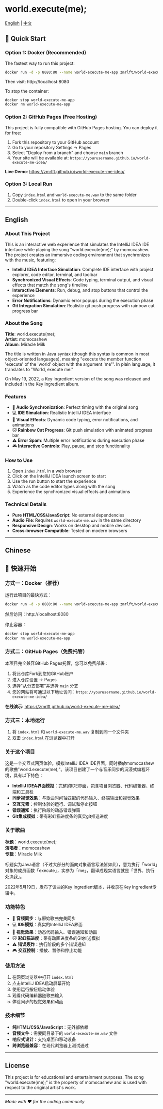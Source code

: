 # world.execute(me);

[English](#english) | [中文](#chinese)

## 🚀 Quick Start

### Option 1: Docker (Recommended)

The fastest way to run this project:

```bash
docker run -d -p 8080:80 --name world-execute-me-app zmrlft/world-execute-me:v0.1.0
```

Then visit: http://localhost:8080

To stop the container:
```bash
docker stop world-execute-me-app
docker rm world-execute-me-app
```

### Option 2: GitHub Pages (Free Hosting)

This project is fully compatible with GitHub Pages hosting. You can deploy it for free:

1. Fork this repository to your GitHub account
2. Go to your repository Settings → Pages
3. Select "Deploy from a branch" and choose `main` branch
4. Your site will be available at: `https://yourusername.github.io/world-execute-me-idea/`

**Live Demo**: https://zmrlft.github.io/world-execute-me-idea/

### Option 3: Local Run

1. Copy `index.html` and `world-execute-me.wav` to the same folder
2. Double-click `index.html` to open in your browser

---

## English

### About This Project

This is an interactive web experience that simulates the IntelliJ IDEA IDE interface while playing the song "world.execute(me);" by momocashew. The project creates an immersive coding environment that synchronizes with the music, featuring:

- **IntelliJ IDEA Interface Simulation**: Complete IDE interface with project explorer, code editor, terminal, and toolbar
- **Synchronized Visual Effects**: Code typing, terminal output, and visual effects that match the song's timeline
- **Interactive Elements**: Run, debug, and stop buttons that control the experience
- **Error Notifications**: Dynamic error popups during the execution phase
- **Git Integration Simulation**: Realistic git push progress with rainbow cat progress bar

### About the Song

**Title**: world.execute(me);  
**Artist**: momocashew  
**Album**: Miracle Milk  

The title is written in Java syntax (though this syntax is common in most object-oriented languages), meaning "execute the member function 'execute' of the 'world' object with the argument 'me'". In plain language, it translates to "World, execute me."

On May 19, 2022, a Key Ingredient version of the song was released and included in the Key Ingredient album.

### Features

- 🎵 **Audio Synchronization**: Perfect timing with the original song
- 💻 **IDE Simulation**: Realistic IntelliJ IDEA interface
- 🎨 **Visual Effects**: Dynamic code typing, error notifications, and animations
- 🐱 **Rainbow Cat Progress**: Git push simulation with animated progress bar
- ⚠️ **Error Spam**: Multiple error notifications during execution phase
- 🎮 **Interactive Controls**: Play, pause, and stop functionality

### How to Use

1. Open `index.html` in a web browser
2. Click on the IntelliJ IDEA launch screen to start
3. Use the run button to start the experience
4. Watch as the code editor types along with the song
5. Experience the synchronized visual effects and animations

### Technical Details

- **Pure HTML/CSS/JavaScript**: No external dependencies
- **Audio File**: Requires `world-execute-me.wav` in the same directory
- **Responsive Design**: Works on desktop and mobile devices
- **Cross-browser Compatible**: Tested on modern browsers

---

## Chinese

## 🚀 快速开始

### 方式一：Docker（推荐）

运行此项目的最快方式：

```bash
docker run -d -p 8080:80 --name world-execute-me-app zmrlft/world-execute-me:v0.1.0
```

然后访问：http://localhost:8080

停止容器：
```bash
docker stop world-execute-me-app
docker rm world-execute-me-app
```

### 方式二：GitHub Pages（免费托管）

本项目完全兼容GitHub Pages托管，您可以免费部署：

1. 将此仓库Fork到您的GitHub账户
2. 进入仓库设置 → Pages
3. 选择"从分支部署"并选择 `main` 分支
4. 您的网站将可通过以下地址访问：`https://yourusername.github.io/world-execute-me-idea/`

**在线演示**: https://zmrlft.github.io/world-execute-me-idea/

### 方式三：本地运行

1. 将 `index.html` 和 `world-execute-me.wav` 复制到同一个文件夹
2. 双击 `index.html` 在浏览器中打开

### 关于这个项目

这是一个交互式网页体验，模拟IntelliJ IDEA IDE界面，同时播放momocashew的歌曲"world.execute(me);"。该项目创建了一个与音乐同步的沉浸式编程环境，具有以下特色：

- **IntelliJ IDEA界面模拟**：完整的IDE界面，包含项目浏览器、代码编辑器、终端和工具栏
- **同步视觉效果**：与歌曲时间轴匹配的代码输入、终端输出和视觉效果
- **交互元素**：控制体验的运行、调试和停止按钮
- **错误通知**：执行阶段的动态错误弹窗
- **Git集成模拟**：带有彩虹猫进度条的真实git推送进度

### 关于歌曲

**标题**：world.execute(me);  
**演唱者**：momocashew  
**专辑**：Miracle Milk  

标题实为Java语言（不过大部分的面向对象语言写法皆如此），意为执行「world」对象的成员函数「execute」，实参为「me」，翻译成现实语言就是「世界，执行处决我」。

2022年5月19日，发布了该曲的Key Ingredient版本，并收录在Key Ingredient专辑中。

### 功能特色

- 🎵 **音频同步**：与原始歌曲完美同步
- 💻 **IDE模拟**：真实的IntelliJ IDEA界面
- 🎨 **视觉效果**：动态代码输入、错误通知和动画
- 🐱 **彩虹猫进度**：带有动画进度条的Git推送模拟
- ⚠️ **错误轰炸**：执行阶段的多个错误通知
- 🎮 **交互控制**：播放、暂停和停止功能

### 使用方法

1. 在网页浏览器中打开 `index.html`
2. 点击IntelliJ IDEA启动屏幕开始
3. 使用运行按钮启动体验
4. 观看代码编辑器随歌曲输入
5. 体验同步的视觉效果和动画

### 技术细节

- **纯HTML/CSS/JavaScript**：无外部依赖
- **音频文件**：需要同目录下的 `world-execute-me.wav` 文件
- **响应式设计**：支持桌面和移动设备
- **跨浏览器兼容**：在现代浏览器上测试通过

---

## License

This project is for educational and entertainment purposes. The song "world.execute(me);" is the property of momocashew and is used with respect to the original artist's work.

---

*Made with ❤️ for the coding community* 